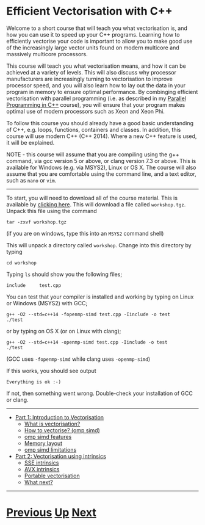 
# Efficient Vectorisation with C++

Welcome to a short course that will teach you what vectorisation is, 
and how you can use it to speed up your C++ programs. Learning how
to efficiently vectorise your code is important to allow you to 
make good use of the increasingly large vector units found
on modern multicore and massively multicore processors.

This course will teach you what vectorisation means, and how
it can be achieved at a variety of levels. This will also
discuss why processor manufacturers are increasingly turning
to vectorisation to improve processor speed, and you will
also learn how to lay out the data in your program in memory
to ensure optimal performance. By combinging efficient vectorisation
with parallel programming (i.e. as described in my
[Parallel Programming in C++](../parallel_c++/README.md) course),
you will ensure that your program makes optimal use of modern 
processors such as Xeon and Xeon Phi.

To follow this course you should already have a good basic understanding
of C++, e.g. loops, functions, containers and classes. In addition, this
course will use modern C++ (C++ 2014). Where a new C++ feature is used,
it will be explained.

NOTE - this course will assume that you are compiling using the
g++ command, via gcc version 5 or above, or clang version 7.3 or above.
This is available for Windows (e.g. via MSYS2), Linux or OS X. The
course will also assume that you are comfortable using the command
line, and a text editor, such as `nano` or `vim`. 

***

To start, you will need to download all of the course material. This
is available by [clicking here](https://github.com/chryswoods/siremol.org/raw/master/chryswoods.com/vector_c%2B%2B/workshop.tgz). This will download a file called
`workshop.tgz`. Unpack this file using the command

```
tar -zxvf workshop.tgz
```

(if you are on windows, type this into an `MSYS2` command shell)

This will unpack a directory called `workshop`. Change into this directory
by typing

```
cd workshop
```

Typing `ls` should show you the following files;

```
include     test.cpp
```

You can test that your compiler is installed and working
by typing on Linux or Windows (MSYS2) with GCC;

```
g++ -O2 --std=c++14 -fopenmp-simd test.cpp -Iinclude -o test
./test
```

or by typing on OS X (or on Linux with clang);

```
g++ -O2 --std=c++14 -openmp-simd test.cpp -Iinclude -o test
./test
```

(GCC uses `-fopenmp-simd` while clang uses `-openmp-simd`)

If this works, you should see output

```
Everything is ok :-)
```

If not, then something went wrong. Double-check your installation of GCC or clang.

***

* [Part 1: Introduction to Vectorisation](part1.md)
    * [What is vectorisation?](vectorisation.md)
    * [How to vectorise? (omp simd)](simd.md)
    * [omp simd features](features.md)
    * [Memory layout](memory.md)
    * [omp simd limitations](limitations.md)
* [Part 2: Vectorisation using intrinsics](part2.md)
    * [SSE intrinsics](emmintrin.md)
    * [AVX intrinsics](immintrin.md)
    * [Portable vectorisation](portable.md)
    * [What next?](whatnext.md)

***

# [Previous](../main/courses.md) [Up](../main/courses.md) [Next](part1.md)  
